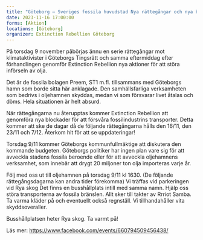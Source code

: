 ```yaml
---
title: "Göteborg – Sveriges fossila huvudstad Nya rättegångar och nya blockader av Oljehamnen i Göteborg"
date: 2023-11-16 17:00:00
forms: [Aktion]
locations: [Göteborg]
organizer: Extinction Rebellion Göteborg
---
```

På torsdag 9 november påbörjas ännu en serie rättegångar mot klimataktivister  i Göteborgs Tingsrätt och samma eftermiddag efter förhandlingen genomför Extinction Rebellion nya aktioner för att störa införseln av olja.

Det är de fossila bolagen  Preem, ST1 m.fl. tillsammans med Göteborgs hamn som borde sitta här anklagade. Den samhällsfarliga verksamheten som bedrivs i oljehamnen skyddas, medan vi som försvarar livet åtalas och döms. Hela situationen är helt absurd.

När rättegångarna nu återupptas kommer Extinction Rebellion att genomföra nya blockader för att försvåra fossilindustrins transporter. Detta kommer att ske de dagar då de följande rättegångarna hålls den 16/11, den 23/11 och 7/12. Återkom hit för att se uppdateringar!

Torsdag 9/11 kommer Göteborgs kommunfullmäktige att diskutera den kommande budgeten. Göteborgs politiker har ingen plan vare sig för att avveckla stadens fossila beroende eller för att avveckla oljehamnens verksamhet, som innebär att drygt 20 miljoner ton olja importeras varje år.

Följ med oss ut till oljehamnen på torsdag 9/11 kl 1630. (De följande rättegångsdagarna kan andra tider förekomma) Vi träffas vid parkeringen vid Rya skog Det finns en busshållplats intill med samma namn. Hjälp oss störa transporterna av fossila bränslen. Allt sker till takter av Rrriot Samba. Ta varma kläder på och eventuellt också regnställ. Vi tillhandahåller vita skyddsoveraller.

Busshållplatsen heter Rya skog. Ta varmt på!

Läs mer: https://www.facebook.com/events/660794509456438/
